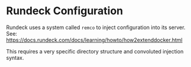 # Rundeck Configuration

Rundeck uses a system called `remco` to inject configuration into its server.
See: https://docs.rundeck.com/docs/learning/howto/how2extenddocker.html

This requires a very specific directory structure and convoluted injection syntax.